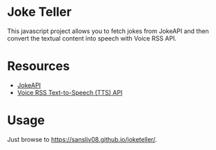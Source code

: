 # Joke Teller
This javascript project allows you to fetch jokes from JokeAPI and then convert the textual content into speech with Voice RSS API.

# Resources
 - [JokeAPI](https://sv443.net/jokeapi/v2/)
 - [Voice RSS Text-to-Speech (TTS) API](https://rapidapi.com/voicerss/api/text-to-speech-1)

# Usage
Just browse to https://sansliv08.github.io/joketeller/.
